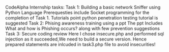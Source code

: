 CodeAlpha Internship tasks:
Task 1: Building a basic network Sniffer using Python Language
Prerequesties include Socket programming for the completion of Task 1.
Tutorials point python penetration testing tutorial is suggested
Task 2: Phising awareness training using a ppt
The ppt Includes What and how is Phishing occurs? along with few prevention suggestions
Task 3: Secure coding review
Here I chose insecure.php and performed sql injection as it succeeded,We need to build a secure version.
Hence prepared statements are inlcuded in task3.php file to avoid insecurities!
